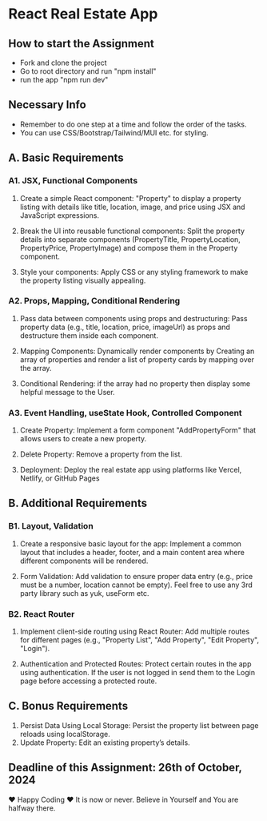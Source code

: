 # React Real Estate App

## How to start the Assignment

- Fork and clone the project
- Go to root directory and run "npm install"
- run the app "npm run dev"

## Necessary Info

- Remember to do one step at a time and follow the order of the tasks.
- You can use CSS/Bootstrap/Tailwind/MUI etc. for styling.

## A. Basic Requirements

### A1. JSX, Functional Components

1. Create a simple React component: "Property" to display a property listing with details like title, location, image, and price using JSX and JavaScript expressions.

2. Break the UI into reusable functional components: Split the property details into separate components (PropertyTitle, PropertyLocation, PropertyPrice, PropertyImage) and compose them in the Property component.

3. Style your components: Apply CSS or any styling framework to make the property listing visually appealing.

### A2. Props, Mapping, Conditional Rendering

1. Pass data between components using props and destructuring: Pass property data (e.g., title, location, price, imageUrl) as props and destructure them inside each component.

2. Mapping Components: Dynamically render components by Creating an array of properties and render a list of property cards by mapping over the array.

3. Conditional Rendering: if the array had no property then display some helpful message to the User.

### A3. Event Handling, useState Hook, Controlled Component

1. Create Property: Implement a form component "AddPropertyForm" that allows users to create a new property.

2. Delete Property: Remove a property from the list.

3. Deployment: Deploy the real estate app using platforms like Vercel, Netlify, or GitHub Pages

## B. Additional Requirements

### B1. Layout, Validation

1. Create a responsive basic layout for the app: Implement a common layout that includes a header, footer, and a main content area where different components will be rendered.

2. Form Validation: Add validation to ensure proper data entry (e.g., price must be a number, location cannot be empty). Feel free to use any 3rd party library such as yuk, useForm etc.

### B2. React Router

1. Implement client-side routing using React Router: Add multiple routes for different pages (e.g., "Property List", "Add Property", "Edit Property", "Login").

2. Authentication and Protected Routes: Protect certain routes in the app using authentication. If the user is not logged in send them to the Login page before accessing a protected route.

## C. Bonus Requirements

1. Persist Data Using Local Storage: Persist the property list between page reloads using localStorage.
2. Update Property: Edit an existing property’s details.

## Deadline of this Assignment: 26th of October, 2024

&hearts; Happy Coding &hearts;
It is now or never.
Believe in Yourself and You are halfway there.
